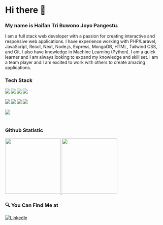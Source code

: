# Hi there 👋
### My name is **Haifan Tri Buwono Joyo Pangestu**.
I am a full stack web developer with a passion for creating interactive and responsive web applications. I have experience working with PHP/Laravel, JavaScript, React, Next, Node.js, Express, MongoDB, HTML, Tailwind CSS, and Git. I also have knowledge in Machine Learning (Python). I am a quick learner and I am always looking to expand my knowledge and skill set. I am a team player and I am excited to work with others to create amazing applications.

### Tech Stack
  <div>
  <img align="left" src="https://img.shields.io/badge/Laravel-black?&logo=laravel"/>
  <img align="left" src="https://img.shields.io/badge/React-black?&logo=react"/>
  <img align="left" src="https://img.shields.io/badge/Next-000000?&logo=nextdotjs&logoColor=white"/>
  <img align="left" src="https://img.shields.io/badge/Express-black?&logo=express&logoColor=white"/>
  </div>
  <br>
  <br>
  <div>
  <img align="left" src="https://img.shields.io/badge/Node.js-white?&logo=nodedotjs"/>
  <img align="left" src="https://img.shields.io/badge/MongoDB-white?&logo=mongodb"/>
  <img align="left" src="https://img.shields.io/badge/Tailwind-white?&logo=tailwindcss"/>
  <img align="left" src="https://img.shields.io/badge/Python-white?&logo=python"/>
  </div>
  <br>
  <br>
  <img align="left" src="https://img.shields.io/badge/git-black?&logo=git&logoColor=white"/>
  <br>
  <br>
  
### Github Statistic
<p align="left">
<a href="https://github.com/haiffy420">
  <img height="180em" src="https://github-readme-stats-eight-theta.vercel.app/api?username=haiffy420&show_icons=true&theme=algolia&include_all_commits=true&count_private=true"/>
  <img height="180em" src="https://github-readme-stats-eight-theta.vercel.app/api/top-langs/?username=haiffy420&layout=compact&layout=compact&theme=algolia"/>
</a>
</p>

### 🔍 You Can Find Me at 
<p> 
  <a href="https://www.linkedin.com/in/haifan/" target="_blank">
    <img alt="LinkedIn" src="https://img.shields.io/badge/linkedin-%230077B5.svg?&style=for-the-badge&logo=linkedin&logoColor=white" />
  </a> 
</p>

